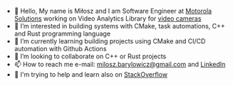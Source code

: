 - 👋 Hello, My name is Miłosz and I am Software Engineer at [Motorola Solutions](https://pracawmotoroli.pl/en) working on Video Analytics Library for [video cameras](https://www.avigilon.com)
- 👀 I’m interested in building systems with CMake, task automations, C++ and Rust programming language
- 🌱 I’m currently learning building projects using CMake and CI/CD automation with Github Actions
- 💞️ I’m looking to collaborate on C++ or Rust projects
- 📫 How to reach me e-mail: milosz.barylowicz@gmail.com and [LinkedIn](https://www.linkedin.com/in/miloszbarylowicz)
- 📙 I'm trying to help and learn also on [StackOverflow](https://stackoverflow.com/users/7152750/m-bary%c5%82owicz)

<!---
milosz-barylowicz/milosz-barylowicz is a ✨ special ✨ repository because its `README.md` (this file) appears on your GitHub profile.
You can click the Preview link to take a look at your changes.
--->
